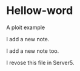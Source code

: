 # Hellow-word
A ploit example


I add a new note.

I add a new note too.

I revose this file in Server5.

